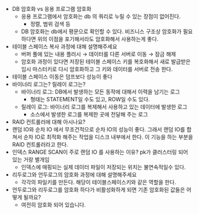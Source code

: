 
- DB 암호화 vs 응용 프로그램 암호화
    - 응용 프로그램에서 암호화는 db 의 쿼리로 누릴 수 있는 장점이 없어진다.
        - 정렬, 범위 검색 등
    - DB 암호화는 db에서 평문으로 확인할 수 있다. 비즈니스 구조상 암호화가 필요하다면 위의 이점을 포기해서라도 암호화해서 사용하는게 좋다.
- 테이블 스페이스 복사 과정에 대해 설명해주세요
    - 버퍼 풀에 있는 내용 플러시 → 데이터를 다른 서버로 이동 → 잠금 해제
    - 암호화 과정이 있다면 저장된 테이블 스페이스 키를 복호화해서 새로 발급받은 임시 마스터키로 다시 암호화하고 그 키와 데이터를 서버로 전송 한다.
- 테이블 스페이스 이동은 덤프보다 성능이 좋다
- 바이너리 로그는? 릴레이 로그는?
    - 바이너리 로그: DB에서 발생하는 모든 동작에 대해서 이력을 남기는 로그
        - 형태는 STATEMENT일 수도 있고, ROW일 수도 있다.
    - 릴레이 로그: 바이너리 로그를 복제해서 사용하고 있는 데이터에 발생한 로그
        - 소스에서 발생한 로그를 복제한 곳에 전달해 주는 로그
- RAID 컨트롤러에 대해 아시나요?
- 랜덤 IO와 순차 IO 에서 무조건적으로 순차 IO의 성능이 좋다. 그래서 랜덤 IO를 합쳐서 순차 IO로 최적화 해주는 작업을 디스크 내부에서 한다. 이 기능을 하는 부분을 RAID 컨트롤러라고 한다.
- 인덱스 RANGE SCAN이 주로 랜덤 IO 를 사용하는 이유? pk가 클러스터링 되어 있는 거랑 별개임
    - 인덱스에 매핑되는 실제 데이터 파일이 저장되는 위치는 불연속적일수 있다.
- 리두로그와 언두로그의 암호화 과정에 대해 설명해주세요
    - 각각의 파일키를 만든다. 해당이 테이블스페이스키와 같은 역할을 한다.
- 언두로그와 리두로그를 암호화 하다가 비활성화하게 되면 기존 암호화된 값들은 어떻게 될까요?
    - 여전히 암호화 되어 있습니다.